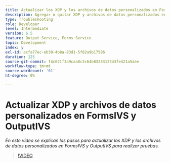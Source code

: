 ```yaml
---
title: Actualizar los XDP y los archivos de datos personalizados en FormsIVS y OutputIVS para realizar pruebas
description: Agregar o quitar XDP y archivos de datos personalizados en FormsIVS y OutputIVS
type: Troubleshooting
role: Developer
level: Intermediate
version: 6.5
feature: Output Service, Forms Service
topic: Development
index: y
exl-id: acfa77ec-eb30-4b8a-83d1-5f62a9b17586
duration: 125
source-git-commit: f4c621f3a9caa8c2c64b8323312343fe421a5aee
workflow-type: tm+mt
source-wordcount: '61'
ht-degree: 0%

---
```


# Actualizar XDP y archivos de datos personalizados en FormsIVS y OutputIVS

*En este vídeo se explican los pasos para actualizar los XDP y los archivos de datos personalizados en FormsIVS y OutputIVS para realizar pruebas.*

>[!VIDEO](https://video.tv.adobe.com/v/335513?quality=12&learn=on)

